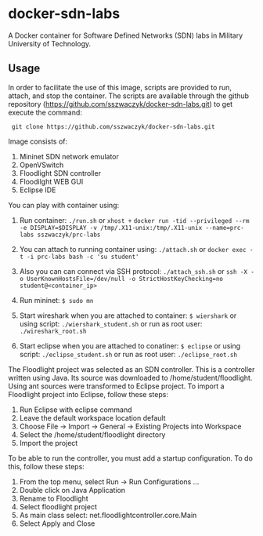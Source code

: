 # docker-sdn-labs

A Docker container for Software Defined Networks (SDN) labs in Military University of Technology.

## Usage

In order to facilitate the use of this image, scripts are provided to run, attach, and stop the container. The scripts are available through the github repository (https://github.com/sszwaczyk/docker-sdn-labs.git) to get execute the command:

``` git clone https://github.com/sszwaczyk/docker-sdn-labs.git```

Image consists of:
1. Mininet SDN network emulator
2. OpenVSwitch
3. Floodlight SDN controller
4. Floodilght WEB GUI
5. Eclipse IDE

You can play with container using:
1. Run container:
```./run.sh```
or
```xhost +```
```docker run -tid --privileged --rm -e DISPLAY=$DISPLAY -v /tmp/.X11-unix:/tmp/.X11-unix --name=prc-labs sszwaczyk/prc-labs```

2. You can attach to running container using:
```./attach.sh```
or
```docker exec -t -i prc-labs bash -c 'su student'```

3. Also you can can connect via SSH protocol:
```./attach_ssh.sh```
or
```ssh -X -o UserKnownHostsFile=/dev/null -o StrictHostKeyChecking=no student@<container_ip>```

4. Run mininet:
```$ sudo mn```

5. Start wireshark when you are attached to container:
```$ wiershark```
or using script:
```./wiershark_student.sh```
or run as root user:
```./wireshark_root.sh```

6. Start eclipse when you are attached to conatiner:
```$ eclipse```
or using script:
```./eclipse_student.sh```
or run as root user:
```./eclipse_root.sh```

The Floodlight project was selected as an SDN controller. This is a controller written using Java. Its source was downloaded to /home/student/floodlight. Using ant sources were transformed to Eclipse project. To import a Floodlight project into Eclipse, follow these steps:

1. Run Eclipse with eclipse command
2. Leave the default workspace location default
3. Choose File → Import → General → Existing Projects into Workspace
4. Select the /home/student/floodlight directory
5. Import the project

To be able to run the controller, you must add a startup configuration. To do this, follow these steps:

1. From the top menu, select Run → Run Configurations ...
2. Double click on Java Application
3. Rename to Floodlight
4. Select floodlight project
5. As main class select: net.floodlightcontroller.core.Main
6. Select Apply and Close
